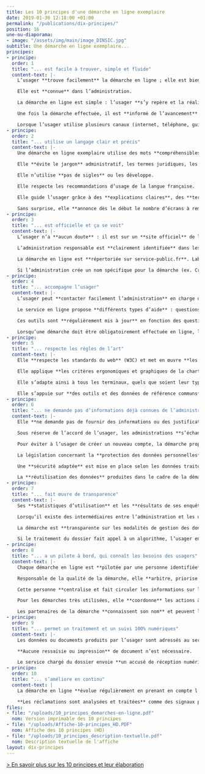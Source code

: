 ```yaml
---
title: Les 10 principes d'une démarche en ligne exemplaire
date: 2019-01-30 12:18:00 +01:00
permalink: "/publications/dix-principes/"
position: 16
une-ou-diaporama:
- image: "/assets/img/main/image_DINSIC.jpg"
subtitle: Une démarche en ligne exemplaire...
principes:
- principe: 
  order: 1
  title: "... est facile à trouver, simple et fluide"
  content-text: |-
    L’usager **trouve facilement** la démarche en ligne ; elle est bien **référencée** sur les moteurs de recherche.

    Elle est **connue** dans l’administration.

    La démarche en ligne est simple : l’usager **s’y repère et la réalise facilement**. Il est **guidé** à chaque étape.

    Une fois la démarche effectuée, il est **informé de l’avancement** de son dossier, des délais de traitement, etc.

    Lorsque l’usager utilise plusieurs canaux (internet, téléphone, guichet, application mobile…) pour réaliser une démarche, son parcours est **fluide et sans obstacle**.
- principe: 
  order: 2
  title: "... utilise un langage clair et précis"
  content-text: |-
    Une démarche en ligne exemplaire utilise des mots **compréhensibles par tous**.

    Elle **évite le jargon** administratif, les termes juridiques, les anglicismes.

    Elle n’utilise **pas de sigles** ou les développe.

    Elle respecte les recommandations d’usage de la langue française.

    Elle guide l’usager grâce à des **explications claires**, des **termes précis** et sans ambiguïtés.

    Sans surprise, elle **annonce dès le début le nombre d’écrans à remplir, le temps estimé, les documents** ou données nécessaires et les délais d’instruction.
- principe: 
  order: 3
  title: "... est officielle et ça se voit"
  content-text: |-
    L’usager n’a **aucun doute** : il est sur un **site officiel** de l’administration et peut réaliser sa démarche en **toute confiance**.

    L’administration responsable est **clairement identifiée** dans les mentions légales. Les textes de référence de la démarche sont indiqués.

    La démarche en ligne est **répertoriée sur service-public.fr**. Labellisée **Cerfa**, elle en **affiche le logo** et donne accès à la fiche d’évaluation de la démarche en ligne.

    Si l’administration crée un nom spécifique pour la démarche (ex. Critair), elle le **protège en tant que marque** pour éviter les contrefaçons.
- principe: 
  order: 4
  title: "... accompagne l’usager"
  content-text: |-
    L’usager peut **contacter facilement l’administration** en charge de la démarche **d’au moins deux façons différentes** (courriel, téléphone, guichet, formulaire de contact, sms…).

    Le service en ligne propose **différents types d’aide** : questions fréquentes, tutoriel, notice, aide contextuelle…

    Ces outils sont **régulièrement mis à jour** en fonction des questions posées par les usagers.

    Lorsqu’une démarche doit être obligatoirement effectuée en ligne, l’administration propose aux usagers **une aide personnalisée** (par téléphone, dialogue en ligne, accueil physique…).
- principe: 
  order: 5
  title: "... respecte les règles de l’art"
  content-text: |-
    Elle **respecte les standards du web** (W3C) et met en œuvre **les bonnes pratiques** promues par les professionnels.

    Elle applique **les critères ergonomiques et graphiques de la charte Internet de l’Etat** et les **référentiels généraux** : accessibilité (RGAA), interopérabilité (RGI), sécurité (RGS).

    Elle s’adapte ainsi à tous les terminaux, quels que soient leur type, leur taille, leur navigateur, leur système d’exploitation.

    Elle s’appuie sur **des outils et des données de référence communs** entre toutes les administrations (Base Adresse Nationale, répertoire des entreprises Sirene…).
- principe: 
  order: 6
  title: "... ne demande pas d’informations déjà connues de l’administration"
  content-text: |-
    Elle **ne demande pas de fournir des informations ou des justificatifs** qu’une autre administration possède déjà.

    Sous réserve de l’accord de l’usager, les administrations **s’échangent ces données** entre elles.

    Pour éviter à l’usager de créer un nouveau compte, la démarche propose une **identification par FranceConnect**.

    La législation concernant la **protection des données personnelles** est rigoureusement respectée.

    Une **sécurité adaptée** est mise en place selon les données traitées.

    La **réutilisation des données** produites dans le cadre de la démarche est rendue possible si cela est pertinent.
- principe: 
  order: 7
  title: "... fait œuvre de transparence"
  content-text: |-
    Ses **statistiques d’utilisation** et les **résultats de ses enquêtes** usagers sont rendus publics.

    Lorsqu’il existe des intermédiaires entre l’administration et les usagers, l’administration rend publiques les conditions pour devenir intermédiaire agréé, la liste des intermédiaires, les bonnes pratiques à respecter.

    La démarche est **transparente sur les modalités de gestion des données personnelles** et l’usager peut savoir qui y a eu accès.

    Si le traitement du dossier fait appel à un algorithme, l’usager en est informé et les règles sont rendues publiques.
- principe: 
  order: 8
  title: "... a un pilote à bord, qui connaît les besoins des usagers"
  content-text: |-
    Chaque démarche en ligne est **pilotée par une personne identifiée**, qui fait le lien entre les agents et les organisations concernés.

    Responsable de la qualité de la démarche, elle **arbitre, priorise et propose des améliorations**.

    Cette personne **centralise et fait circuler les informations sur la démarche** : qualité, statistiques d’utilisation, réclamations, questions posées, projets d’évolution...

    Pour les démarches très utilisées, elle **coordonne** les actions à conduire.

    Les partenaires de la démarche **connaissent son nom** et peuvent lui signaler un problème.
- principe: 
  order: 9
  title: "... permet un traitement et un suivi 100% numériques"
  content-text: |-
    Les données ou documents produits par l’usager sont adressés au service en charge du dossier **par voie numérique**, sauf exception.

    **Aucune ressaisie ou impression** de document n’est nécessaire.

    Le service chargé du dossier envoie **un accusé de réception numérique** à l’usager, qui est informé par voie électronique du suivi de sa démarche tout au long du traitement de son dossier.
- principe: 
  order: 10
  title: "... s’améliore en continu"
  content-text: |
    La démarche en ligne **évolue régulièrement en prenant en compte l’avis des usagers** (enquête annuelle, tests utilisateurs, réclamations…), **des agents et des partenaires**, ainsi que les statistiques d’utilisation.

    **Les réclamations sont analysées et traitées** comme des signaux prioritaires.
files:
- file: "/uploads/10_principes_demarches-en-ligne.pdf"
  nom: Version imprimable des 10 principes
- file: "/uploads/Affiche-10-principes_HD.PDF"
  nom: Affiche des 10 principes (HD)
- file: "/uploads/10_principes_description-textuelle.pdf"
  nom: Description textuelle de l'affiche
layout: dix-principes
---
```


[> En savoir plus sur les 10 principes et leur élaboration](https://numerique.gouv.fr/actualites/la-dinsic-publie-les-10-principes-dune-demarche-en-ligne-exemplaire/ "En savoir plus sur les 10 principes et leur élaboration")
